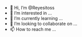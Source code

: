 - 👋 Hi, I’m @Reyesitoss
- 👀 I’m interested in ...
- 🌱 I’m currently learning ...
- 💞️ I’m looking to collaborate on ...
- 📫 How to reach me ...

<!---
Reyesitoss/Reyesitoss is a ✨ special ✨ repository because its `README.md` (this file) appears on your GitHub profile.
You can click the Preview link to take a look at your changes.
--->
